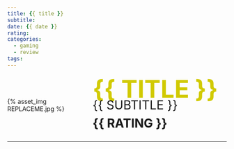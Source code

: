 ```yaml
---
title: {{ title }}
subtitle: 
date: {{ date }}
rating: 
categories:
  - gaming
  - review
tags: 
---
```

<style>
.title-box { 
  display: flex;
  align-items: center;
}
.image-container {
  width: 12em;
  min-width: 12em;
  padding-right: 2em;
}
.text-flair {
  color: #d1ca02;
  font-size: 2em;
}
#title {
  color: #d1ca02;
  font-size: 4em;
  font-weight: bold;
  line-height: .8em;
  text-transform: uppercase;
  margin-top: .2em;
}
#subtitle {
  font-size: 2em;
  line-height: 1em;
  text-transform: uppercase;
}
#rating {
  font-size: 2em;
  font-weight: bold;
  line-height: 2em;
  text-transform: uppercase;
}
</style>
<div class="title-box">
	<div class="image-container">
		<!-- add image to folder named after game -->
		{% asset_img REPLACEME.jpg %}
	</div>
	<div class="text-container">
		<div id="title">{{ title }}</div>
		<div id="subtitle">{{ subtitle }}</div>
		<div id="rating">{{ rating }}</div>
	</div>
</div>
<hr>
<div class="text-container">
	<span class="text-flair"></span>
</div>
